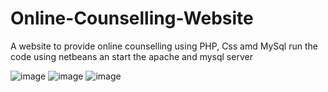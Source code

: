 # Online-Counselling-Website
A website to provide online counselling using PHP, Css amd MySql
run the code using netbeans an start the apache and mysql server

![image](https://user-images.githubusercontent.com/94165270/143550902-e0b53868-02b1-4d4e-b6c4-87e533ace7ba.png)
![image](https://user-images.githubusercontent.com/94165270/143550981-813af338-74b3-434d-b3c9-8e1a5496d100.png)
![image](https://user-images.githubusercontent.com/94165270/143551021-b657de4c-d6d1-4de4-847b-30b4c7f59d5f.png)
